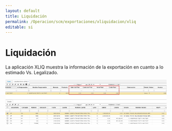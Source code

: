 ```yaml
---
layout: default
title: Liquidación
permalink: /Operacion/scm/exportaciones/xliquidacion/xliq
editable: si
---
```


# Liquidación


La aplicación XLIQ muestra la información de la exportación en cuanto a lo estimado Vs. Legalizado.  

![](xliq.png)